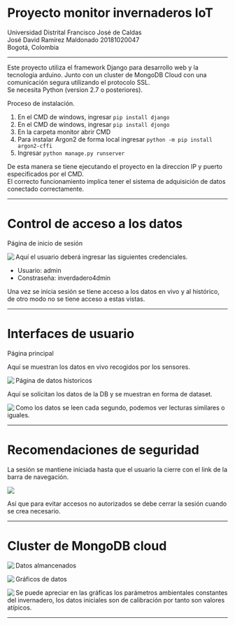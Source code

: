 # Proyecto monitor invernaderos IoT

Universidad Distrital Francisco José de Caldas  
José David Ramírez Maldonado 20181020047  
Bogotá, Colombia

<hr>

Este proyecto utiliza el framework Django para desarrollo web y la tecnologia arduino.
Junto con un cluster de MongoDB Cloud con una comunicación segura utilizando el protocolo SSL.  
Se necesita Python (version 2.7 o posteriores).  

Proceso de instalación.  

<ol>
  <li>En el CMD de windows, ingresar 
    <code>pip install django</code>
  </li>
  <li>En el CMD de windows, ingresar 
    <code>pip install djongo</code>
  </li>
  <li>En la carpeta monitor abrir CMD</li>
  <li>Para instalar Argon2 de forma local ingresar 
    <code>python -m pip install argon2-cffi</code>
  </li>
  <li>Ingresar 
    <code>python manage.py runserver</code>
  </li>
</ol>

De esta manera se tiene ejecutando el proyecto en la direccion IP y puerto especificados por el CMD.  
El correcto funcionamiento implica tener el sistema de adquisición de datos conectado correctamente.  

<hr>

# Control de acceso a los datos

Página de inicio de sesión


<img src="https://i.ibb.co/XxSfMK3/login.png" align="left"/>


Aquí el usuario deberá ingresar las siguientes credenciales.

<ul>
  <li>Usuario: admin</li>
  <li>Constraseña: inverdadero4dmin</li>
</ul>

Una vez se inicia sesión se tiene acceso a los datos en vivo y al histórico, de otro modo no se tiene acceso a estas vistas.  

<hr>

# Interfaces de usuario    

Página principal

Aquí se muestran los datos en vivo recogidos por los sensores.


<img src="https://i.ibb.co/12F0N4P/UI-1.png" align="left"/>   

Página de datos historicos   

Aquí se solicitan los datos de la DB y se muestran en forma de dataset.

<img src="https://i.ibb.co/85PX1x3/UI-2.png" align="left"/>  

Como los datos se leen cada segundo, podemos ver lecturas similares o iguales.

<hr>

# Recomendaciones de seguridad

La sesión se mantiene iniciada hasta que el usuario la cierre con el link de la barra de navegación.  


<img src="https://i.ibb.co/9ZMbDJp/navbar.png" aling="left" />


Así que para evitar accesos no autorizados se debe cerrar la sesión cuando se crea necesario.  

<hr>

# Cluster de MongoDB cloud  

<img src="https://i.ibb.co/vsGJpXS/DB-1.png" align="left"/>  

Datos almancenados   


<img src="https://i.ibb.co/THTLxYp/DB-2.png" align="left"/>


Gráficos de datos


<img src="https://i.ibb.co/8c6xQFf/Opera-Snapshot-2021-02-23-095353-charts-mongodb-com.png" align="left"/>


Se puede apreciar en las gráficas los parámetros ambientales constantes del invernadero, los datos iniciales son de calibración por tanto son valores atípicos.

<hr>

